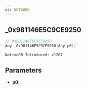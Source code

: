 ```yaml
---
ns: NETWORK
---
```

## _0x981146E5C9CE9250

```c
// 0x981146E5C9CE9250
Any _0x981146E5C9CE9250(Any p0);
```

```
NativeDB Introduced: v1207
```

## Parameters
* **p0**:
